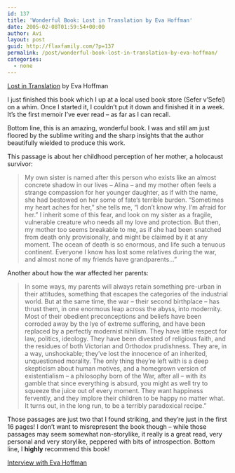 ```yaml
---
id: 137
title: 'Wonderful Book: Lost in Translation by Eva Hoffman'
date: 2005-02-08T01:59:54+00:00
author: Avi
layout: post
guid: http://flaxfamily.com/?p=137
permalink: /post/wonderful-book-lost-in-translation-by-eva-hoffman/
categories:
  - none
---
```

[Lost in Translation](http://www.amazon.com/exec/obidos/tg/detail/-/0140127739/) by Eva Hoffman

I just finished this book which I up at a local used book store (Sefer v&#8217;Sefel) on a whim. Once I started it, I couldn&#8217;t put it down and finished it in a week. It&#8217;s the first memoir I&#8217;ve ever read &#8211; as far as I can recall.

Bottom line, this is an amazing, wonderful book. I was and still am just floored by the sublime writing and the sharp insights that the author beautifully wielded to produce this work.

This passage is about her childhood perception of her mother, a holocaust survivor:

> My own sister is named after this person who exists like an almost concrete shadow in our lives &#8211; Alina &#8211; and my mother often feels a strange compassion for her younger daughter, as if with the name, she had bestowed on her some of fate&#8217;s terrible burden. &#8220;Sometimes my heart aches for her,&#8221; she tells me, &#8220;I don&#8217;t know why. I&#8217;m afraid for her.&#8221; I inherit some of this fear, and look on my sister as a fragile, vulnerable creature who needs all my love and protection. But then, my mother too seems breakable to me, as if she had been snatched from death only provisionally, and might be claimed by it at any moment. The ocean of death is so enormous, and life such a tenuous continent. Everyone I know has lost some relatives during the war, and almost none of my friends have grandparents&#8230;&#8221;

Another about how the war affected her parents:

> In some ways, my parents will always retain something pre-urban in their attitudes, something that escapes the categories of the industrial world. But at the same time, the war &#8211; their second birthplace &#8211; has thrust them, in one enormous leap across the abyss, into modernity. Most of their obedient preconceptions and beliefs have been corroded away by the lye of extreme suffering, and have been replaced by a perfectly modernist nihilism. They have little respect for law, politics, ideology. They have been divested of religious faith, and the residues of both Victorian and Orthodox prudishness. They are, in a way, unshockable; they&#8217;ve lost the innocence of an inherited, unquestioned morality. The only thing they&#8217;re left with is a deep skepticism about human motives, and a homegrown version of existentialism &#8211; a philosophy born of the War, after all &#8211; with its gamble that since everything is absurd, you might as well try to squeeze the juice out of every moment. They want happiness fervently, and they implore their children to be happy no matter what. It turns out, in the long run, to be a terribly paradoxical recipe.&#8221;

Those passages are just two that I found striking, and they&#8217;re just in the first 16 pages! I don&#8217;t want to misrepresent the book though &#8211; while those passages may seem somewhat non-storylike, it really is a great read, very personal and very storylike, peppered with bits of introspection. Bottom line, I **highly** recommend this book!

[Interview with Eva Hoffman](http://globetrotter.berkeley.edu/people/Hoffman/hoffman-con1.html)
